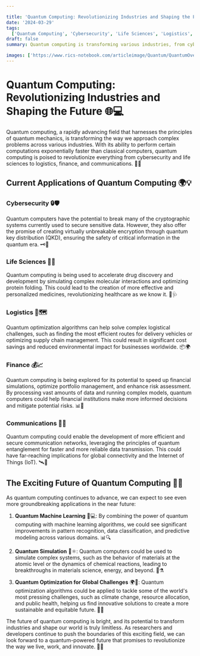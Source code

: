 ```yaml
---

title: 'Quantum Computing: Revolutionizing Industries and Shaping the Future 🌐💻'
date: '2024-03-29'
tags:
  ['Quantum Computing', 'Cybersecurity', 'Life Sciences', 'Logistics', 'Finance', 'Communications']
draft: false
summary: Quantum computing is transforming various industries, from cybersecurity and life sciences to logistics, finance, and communications. Discover how this cutting-edge technology is being used today and explore the exciting possibilities it holds for the near future.

images: ['https://www.rics-notebook.com/articleimage/Quantum/QuantumOverview.webp']
---
```


# Quantum Computing: Revolutionizing Industries and Shaping the Future 🌐💻

Quantum computing, a rapidly advancing field that harnesses the principles of quantum mechanics, is transforming the way we approach complex problems across various industries. With its ability to perform certain computations exponentially faster than classical computers, quantum computing is poised to revolutionize everything from cybersecurity and life sciences to logistics, finance, and communications. 🚀🔐

## Current Applications of Quantum Computing 🌍💡

### Cybersecurity 🔒🛡️

Quantum computers have the potential to break many of the cryptographic systems currently used to secure sensitive data. However, they also offer the promise of creating virtually unbreakable encryption through quantum key distribution (QKD), ensuring the safety of critical information in the quantum era. 🗝️💪

### Life Sciences 🧬💊

Quantum computing is being used to accelerate drug discovery and development by simulating complex molecular interactions and optimizing protein folding. This could lead to the creation of more effective and personalized medicines, revolutionizing healthcare as we know it. 💉🩺

### Logistics 🚚🗺️

Quantum optimization algorithms can help solve complex logistical challenges, such as finding the most efficient routes for delivery vehicles or optimizing supply chain management. This could result in significant cost savings and reduced environmental impact for businesses worldwide. 📦🌍

### Finance 💰📈

Quantum computing is being explored for its potential to speed up financial simulations, optimize portfolio management, and enhance risk assessment. By processing vast amounts of data and running complex models, quantum computers could help financial institutions make more informed decisions and mitigate potential risks. 📊💸

### Communications 📡🌐

Quantum computing could enable the development of more efficient and secure communication networks, leveraging the principles of quantum entanglement for faster and more reliable data transmission. This could have far-reaching implications for global connectivity and the Internet of Things (IoT). 🛰️📶

## The Exciting Future of Quantum Computing 🔮✨

As quantum computing continues to advance, we can expect to see even more groundbreaking applications in the near future:

1. **Quantum Machine Learning** 🧠💻: By combining the power of quantum computing with machine learning algorithms, we could see significant improvements in pattern recognition, data classification, and predictive modeling across various domains. 📊🔍

2. **Quantum Simulation** 🌌⚛️: Quantum computers could be used to simulate complex systems, such as the behavior of materials at the atomic level or the dynamics of chemical reactions, leading to breakthroughs in materials science, energy, and beyond. 🔬⚗️

3. **Quantum Optimization for Global Challenges** 🌍🤝: Quantum optimization algorithms could be applied to tackle some of the world's most pressing challenges, such as climate change, resource allocation, and public health, helping us find innovative solutions to create a more sustainable and equitable future. 🌿🌐

The future of quantum computing is bright, and its potential to transform industries and shape our world is truly limitless. As researchers and developers continue to push the boundaries of this exciting field, we can look forward to a quantum-powered future that promises to revolutionize the way we live, work, and innovate. 🚀🌈
